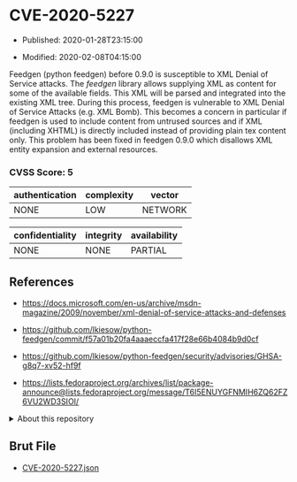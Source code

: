 # CVE-2020-5227

- Published: 2020-01-28T23:15:00

- Modified: 2020-02-08T04:15:00

Feedgen (python feedgen) before 0.9.0 is susceptible to XML Denial of Service attacks. The *feedgen* library allows supplying XML as content for some of the available fields. This XML will be parsed and integrated into the existing XML tree. During this process, feedgen is vulnerable to XML Denial of Service Attacks (e.g. XML Bomb). This becomes a concern in particular if feedgen is used to include content from untrused sources and if XML (including XHTML) is directly included instead of providing plain tex content only. This problem has been fixed in feedgen 0.9.0 which disallows XML entity expansion and external resources.

### CVSS Score: **5**

| authentication | complexity | vector |
| --- | --- | --- |
| NONE | LOW | NETWORK |

| confidentiality | integrity | availability |
| --- | --- | --- |
| NONE | NONE | PARTIAL |

## References

* https://docs.microsoft.com/en-us/archive/msdn-magazine/2009/november/xml-denial-of-service-attacks-and-defenses

* https://github.com/lkiesow/python-feedgen/commit/f57a01b20fa4aaaeccfa417f28e66b4084b9d0cf

* https://github.com/lkiesow/python-feedgen/security/advisories/GHSA-g8q7-xv52-hf9f

* https://lists.fedoraproject.org/archives/list/package-announce@lists.fedoraproject.org/message/T6I5ENUYGFNMIH6ZQ62FZ6VU2WD3SIOI/

<details>
<summary>About this repository</summary> 

  This repository is part of the project [Live Hack CVE](https://github.com/Live-Hack-CVE). Main website can be found [www.live-hack.org](https://www.live-hack.org) 
  
  Made by [Sn0wAlice](https://github.com/Sn0wAlice) for the people that care about security and need to have a feed of the latest CVEs. Hope you enjoy it, don't forget to star the repo and follow me on [Twitter](https://twitter.com/Sn0wAlice) and [Github](https://github.com/Sn0wAlice). And that is my [personnal website](https://www.alice-snow.me/)

  - [Home Page](https://github.com/Live-Hack-CVE)
  - [Framework](https://github.com/Live-Hack-CVE/cve-framework)
  - [CVE database](https://github.com/Live-Hack-CVE/full_database)
  - [Changelog](https://github.com/Live-Hack-CVE/Changelog)
</details>

## Brut File

* [CVE-2020-5227.json](https://raw.githubusercontent.com/Live-Hack-CVE/full_database/main/cves/2020/CVE-2020-5227.json)

